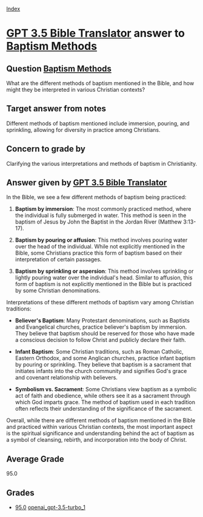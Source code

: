 
[Index](../../../index.md)
# [GPT 3.5 Bible Translator](../../answering_models/GPT_3.5_Bible_Translator.md) answer to [Baptism Methods](../../questions/Baptism_Methods.md)

## Question [Baptism Methods](../../questions/Baptism_Methods.md)
What are the different methods of baptism mentioned in the Bible, and how might they be interpreted in various Christian contexts?

## Target answer from notes
Different methods of baptism mentioned include immersion, pouring, and sprinkling, allowing for diversity in practice among Christians.

## Concern to grade by
Clarifying the various interpretations and methods of baptism in Christianity.

## Answer given by [GPT 3.5 Bible Translator](../../answering_models/GPT_3.5_Bible_Translator.md)
In the Bible, we see a few different methods of baptism being practiced:

1. **Baptism by immersion**: The most commonly practiced method, where the individual is fully submerged in water. This method is seen in the baptism of Jesus by John the Baptist in the Jordan River (Matthew 3:13-17).

2. **Baptism by pouring or affusion**: This method involves pouring water over the head of the individual. While not explicitly mentioned in the Bible, some Christians practice this form of baptism based on their interpretation of certain passages.

3. **Baptism by sprinkling or aspersion**: This method involves sprinkling or lightly pouring water over the individual's head. Similar to affusion, this form of baptism is not explicitly mentioned in the Bible but is practiced by some Christian denominations.

Interpretations of these different methods of baptism vary among Christian traditions:

- **Believer's Baptism**: Many Protestant denominations, such as Baptists and Evangelical churches, practice believer's baptism by immersion. They believe that baptism should be reserved for those who have made a conscious decision to follow Christ and publicly declare their faith.

- **Infant Baptism**: Some Christian traditions, such as Roman Catholic, Eastern Orthodox, and some Anglican churches, practice infant baptism by pouring or sprinkling. They believe that baptism is a sacrament that initiates infants into the church community and signifies God's grace and covenant relationship with believers.

- **Symbolism vs. Sacrament**: Some Christians view baptism as a symbolic act of faith and obedience, while others see it as a sacrament through which God imparts grace. The method of baptism used in each tradition often reflects their understanding of the significance of the sacrament.

Overall, while there are different methods of baptism mentioned in the Bible and practiced within various Christian contexts, the most important aspect is the spiritual significance and understanding behind the act of baptism as a symbol of cleansing, rebirth, and incorporation into the body of Christ.

## Average Grade
95.0

## Grades
 * [95.0](./Baptism_Methods_grades/openai_gpt-3.5-turbo_1.md) [openai_gpt-3.5-turbo_1](../../grading_models/openai_gpt-3.5-turbo_1.md)
